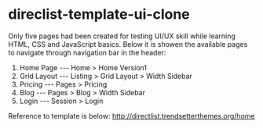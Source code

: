 # direclist-template-ui-clone
Only five pages had been created for testing UI/UX skill while learning HTML, CSS and JavaScript basics. Below it is 
showen the available pages to navigate through navigation bar in the header:
1. Home Page  --- Home > Home Version1
2. Grid Layout --- Listing > Grid Layout > Width Sidebar
3. Pricing --- Pages > Pricing
4. Blog --- Pages > Blog > Width Sidebar
5. Login --- Session > Login

Reference to template is below:
http://directlist.trendsetterthemes.org/home
